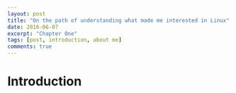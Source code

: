```yaml
---
layout: post
title: "On the path of understanding what made me interested in Linux"
date: 2016-06-07
excerpt: "Chapter One"
tags: [post, introduction, about me]
comments: true
---
```


# Introduction

